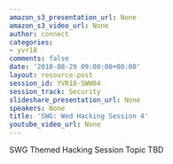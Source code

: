 ```yaml
---
amazon_s3_presentation_url: None
amazon_s3_video_url: None
author: connect
categories:
- yvr18
comments: false
date: '2018-08-29 09:00:00+00:00'
layout: resource-post
session_id: YVR18-SWW04
session_track: Security
slideshare_presentation_url: None
speakers: None
title: 'SWG: Wed Hacking Session 4'
youtube_video_url: None
---
```


SWG Themed Hacking Session Topic TBD